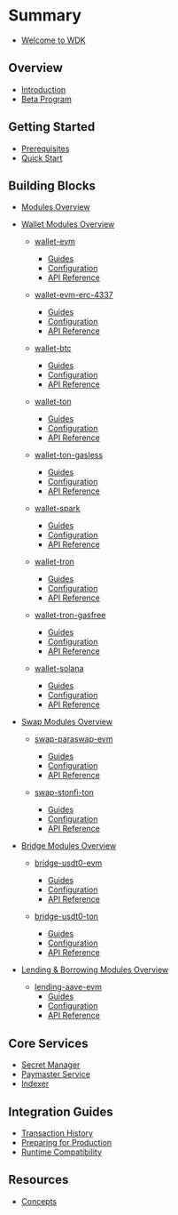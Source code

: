 # Summary
* [Welcome to WDK](README.md)

## Overview
* [Introduction](overview/introduction.md)
* [Beta Program](overview/beta-program.md)

## Getting Started
* [Prerequisites](getting-started/prerequisites.md)
* [Quick Start](getting-started/quick-start.md)

## Building Blocks
* [Modules Overview](wdk-modules/overview.md)
* [Wallet Modules Overview](wdk-modules/wallet-modules/overview.md)
  * [wallet-evm](wdk-modules/wallet-modules/wallet-evm/overview.md)
    * [Guides](wdk-modules/wallet-modules/wallet-evm/guides.md)
    * [Configuration](wdk-modules/wallet-modules/wallet-evm/configuration.md)
    * [API Reference](wdk-modules/wallet-modules/wallet-evm/api-reference.md)

  * [wallet-evm-erc-4337](wdk-modules/wallet-modules/wallet-evm-erc-4337/overview.md)
    * [Guides](wdk-modules/wallet-modules/wallet-evm-erc-4337/guides.md)
    * [Configuration](wdk-modules/wallet-modules/wallet-evm-erc-4337/configuration.md)
    * [API Reference](wdk-modules/wallet-modules/wallet-evm-erc-4337/api-reference.md)

  * [wallet-btc](wdk-modules/wallet-modules/wallet-btc/overview.md)
    * [Guides](wdk-modules/wallet-modules/wallet-btc/guides.md)
    * [Configuration](wdk-modules/wallet-modules/wallet-btc/configuration.md)
    * [API Reference](wdk-modules/wallet-modules/wallet-btc/api-reference.md)

  * [wallet-ton](wdk-modules/wallet-modules/wallet-ton/overview.md)
    * [Guides](wdk-modules/wallet-modules/wallet-ton/guides.md)
    * [Configuration](wdk-modules/wallet-modules/wallet-ton/configuration.md)
    * [API Reference](wdk-modules/wallet-modules/wallet-ton/api-reference.md)

  * [wallet-ton-gasless](wdk-modules/wallet-modules/wallet-ton-gasless/overview.md)
    * [Guides](wdk-modules/wallet-modules/wallet-ton-gasless/guides.md)
    * [Configuration](wdk-modules/wallet-modules/wallet-ton-gasless/configuration.md)
    * [API Reference](wdk-modules/wallet-modules/wallet-ton-gasless/api-reference.md)

  * [wallet-spark](wdk-modules/wallet-modules/wallet-spark/overview.md)
    * [Guides](wdk-modules/wallet-modules/wallet-spark/guides.md)
    * [Configuration](wdk-modules/wallet-modules/wallet-spark/configuration.md)
    * [API Reference](wdk-modules/wallet-modules/wallet-spark/api-reference.md)

  * [wallet-tron](wdk-modules/wallet-modules/wallet-tron/overview.md)
    * [Guides](wdk-modules/wallet-modules/wallet-tron/guides.md)
    * [Configuration](wdk-modules/wallet-modules/wallet-tron/configuration.md)
    * [API Reference](wdk-modules/wallet-modules/wallet-tron/api-reference.md)

  * [wallet-tron-gasfree](wdk-modules/wallet-modules/wallet-tron-gasfree/overview.md)
    * [Guides](wdk-modules/wallet-modules/wallet-tron-gasfree/guides.md)
    * [Configuration](wdk-modules/wallet-modules/wallet-tron-gasfree/configuration.md)
    * [API Reference](wdk-modules/wallet-modules/wallet-tron-gasfree/api-reference.md)

  * [wallet-solana](wdk-modules/wallet-modules/wallet-solana/overview.md)
    * [Guides](wdk-modules/wallet-modules/wallet-solana/guides.md)
    * [Configuration](wdk-modules/wallet-modules/wallet-solana/configuration.md)
    * [API Reference](wdk-modules/wallet-modules/wallet-solana/api-reference.md)

* [Swap Modules Overview](wdk-modules/swap-modules/overview.md)
  * [swap-paraswap-evm](wdk-modules/swap-modules/wdk-protocol-swap-paraswap-evm/overview.md)
    * [Guides](wdk-modules/swap-modules/wdk-protocol-swap-paraswap-evm/guides.md)
    * [Configuration](wdk-modules/swap-modules/wdk-protocol-swap-paraswap-evm/configuration.md)
    * [API Reference](wdk-modules/swap-modules/wdk-protocol-swap-paraswap-evm/api-reference.md)
  
  * [swap-stonfi-ton](wdk-modules/swap-modules/wdk-protocol-swap-stonfi-ton/overview.md)
    * [Guides](wdk-modules/swap-modules/wdk-protocol-swap-stonfi-ton/guides.md)
    * [Configuration](wdk-modules/swap-modules/wdk-protocol-swap-stonfi-ton/configuration.md)
    * [API Reference](wdk-modules/swap-modules/wdk-protocol-swap-stonfi-ton/api-reference.md)

* [Bridge Modules Overview](wdk-modules/bridge-modules/overview.md)
  * [bridge-usdt0-evm](wdk-modules/bridge-modules/wdk-protocol-bridge-usdt0-evm/overview.md)
    * [Guides](wdk-modules/bridge-modules/wdk-protocol-bridge-usdt0-evm/guides.md)
    * [Configuration](wdk-modules/bridge-modules/wdk-protocol-bridge-usdt0-evm/configuration.md)
    * [API Reference](wdk-modules/bridge-modules/wdk-protocol-bridge-usdt0-evm/api-reference.md)

  * [bridge-usdt0-ton](wdk-modules/bridge-modules/wdk-protocol-bridge-usdt0-ton/overview.md)
    * [Guides](wdk-modules/bridge-modules/wdk-protocol-bridge-usdt0-ton/guides.md)
    * [Configuration](wdk-modules/bridge-modules/wdk-protocol-bridge-usdt0-ton/configuration.md)
    * [API Reference](wdk-modules/bridge-modules/wdk-protocol-bridge-usdt0-ton/api-reference.md)

* [Lending & Borrowing Modules Overview](wdk-modules/lending-modules/overview.md)
  * [lending-aave-evm](wdk-modules/lending-modules/wdk-protocol-lending-aave-evm/overview.md)
    * [Guides](wdk-modules/lending-modules/wdk-protocol-lending-aave-evm/guides.md)
    * [Configuration](wdk-modules/lending-modules/wdk-protocol-lending-aave-evm/configuration.md)
    * [API Reference](wdk-modules/bridge-modules/wdk-protocol-lending-aave-evm/api-reference.md)



## Core Services
* [Secret Manager](documentation/secret-manager.md)
* [Paymaster Service](documentation/paymaster.md)
* [Indexer](documentation/indexer-overview.md)

<!-- ## Indexer
* [Overview](documentation/indexer.md)
* [Quick Start](documentation/indexer/indexer-quick-start.md)
* [API Reference](documentation/indexer/indexer-api-reference.md)
* [Configuration](documentation/indexer/indexer-configuration.md) -->
<!-- * [Deployment](documentation/indexer/indexer-deployment.md)
* [Performance](documentation/indexer/indexer-performance.md)
* [Monitoring](documentation/indexer/indexer-monitoring.md)
* [Troubleshooting](documentation/indexer/indexer-troubleshooting.md) 
* [Testing Strategies](documentation/indexer/indexer-testing.md)-->
<!-- * [Chain-Specific Indexers](documentation/indexer/)
  * [Bitcoin](documentation/indexer/indexer-btc.md)
  * [EVM Chains](documentation/indexer/indexer-evm.md)
  * [Solana](documentation/indexer/indexer-solana.md)
  * [Spark](documentation/indexer/indexer-spark.md)
  * [TON](documentation/indexer/indexer-ton.md)
  * [TRON](documentation/indexer/indexer-tron.md)
  * [Extending to New Chains](documentation/indexer/indexer-extending.md) -->

## Integration Guides
* [Transaction History](documentation/transaction-history.md)
  <!-- * [UI Patterns](documentation/transaction-history-ui-patterns.md)
  * [Code Examples](documentation/transaction-history-examples.md) -->
* [Preparing for Production](documentation/preparing-for-production.md)
* [Runtime Compatibility](documentation/using-bare-runtime.md)


<!-- ## Integration Examples

* React
* React Native -->

## Resources
* [Concepts](resources/concepts.md)
